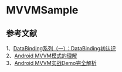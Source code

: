 # MVVMSample

## 参考文献   
1、[DataBinding系列（一）：DataBinding初认识](https://www.jianshu.com/p/53925ccb900e)    
2、[Android MVVM模式的理解](https://www.jianshu.com/p/4830912f5162)           
3、[Android MVVM实战Demo完全解析](https://github.com/zhouxu88/MVVMDemo)     

